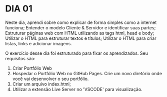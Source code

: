 # DIA 01

Neste dia, aprendi sobre como explicar de forma simples como a internet funciona; Entender o modelo Cliente & Servidor e identificar suas partes; Estruturar páginas web com HTML utilizando as tags html, head e body; Utilizar o HTML para estruturar textos e títulos; Utilizar o HTML para criar listas, links e adicionar imagens.

O exercício desse dia foi estruturado para fixar os aprendizados. 
Seu requisitos são:

1. Criar Portfólio Web
2. Hospedar o Portfólio Web no GitHub Pages.
Crie um novo diretório onde você vai desenvolver o seu portfólio.
3. Criar um arquivo index.html;
4. Utilizar a extensão Live Server no 'VSCODE' para visualização.